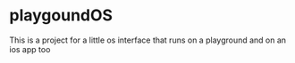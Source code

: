 # playgoundOS
This is a project for a little os interface that runs on a playground and on an ios app too
